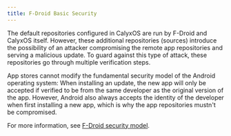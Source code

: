```yaml
---
title: F-Droid Basic Security
---
```


The default repositories configured in CalyxOS are run by F-Droid and CalyxOS itself. However, these additional repositories (sources) introduce the possibility of an attacker compromising the remote app repositories and serving a malicious update. To guard against this type of attack, these repositories go through multiple verification steps.

App stores cannot modify the fundamental security model of the Android operating system: When installing an update, the new app will only be accepted if verified to be from the same developer as the original version of the app. However, Android also always accepts the identity of the developer when first installing a new app, which is why the app repositories mustn't be compromised.

For more information, see [F-Droid security model](https://f-droid.org/en/docs/Security_Model/).
